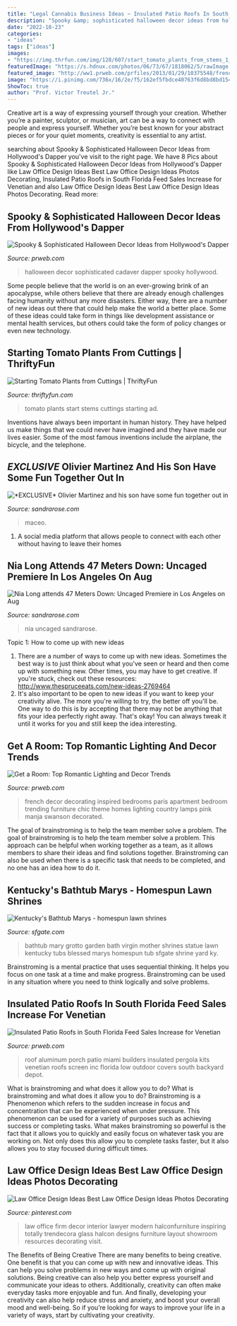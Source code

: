 ```yaml
---
title: "Legal Cannabis Business Ideas ~ Insulated Patio Roofs In South Florida Feed Sales Increase For Venetian"
description: "Spooky &amp; sophisticated halloween decor ideas from hollywood&#039;s dapper"
date: "2022-10-23"
categories:
- "ideas"
tags: ["ideas"]
images:
- "https://img.thrfun.com/img/128/607/start_tomato_plants_from_stems_1_x1.jpg"
featuredImage: "https://s.hdnux.com/photos/06/73/67/1818062/5/rawImage.jpg"
featured_image: "http://ww1.prweb.com/prfiles/2013/01/29/10375548/french-style-decorating.jpg"
image: "https://i.pinimg.com/736x/16/2e/f5/162ef5fbdce40763f6d8bd8bd1541712.jpg"
ShowToc: true
author: "Prof. Victor Treutel Jr."
---
```



Creative art is a way of expressing yourself through your creation. Whether you’re a painter, sculptor, or musician, art can be a way to connect with people and express yourself. Whether you’re best known for your abstract pieces or for your quiet moments, creativity is essential to any artist.

	

		
searching about Spooky &amp; Sophisticated Halloween Decor Ideas from Hollywood&#039;s Dapper you've visit to the right page. We have 8 Pics about Spooky &amp; Sophisticated Halloween Decor Ideas from Hollywood&#039;s Dapper like Law Office Design Ideas Best Law Office Design Ideas Photos Decorating, Insulated Patio Roofs in South Florida Feed Sales Increase for Venetian and also Law Office Design Ideas Best Law Office Design Ideas Photos Decorating. Read more:
		
    
## Spooky &amp; Sophisticated Halloween Decor Ideas From Hollywood&#039;s Dapper

<img loading=lazy src="http://ww1.prweb.com/prfiles/2013/10/09/11216667/HouseParty117.jpg" onerror="this.onerror=null;this.src='https://tse3.mm.bing.net/th?id=OIP.yvJmVzNGVUVXAZepvjDt6gHaE6&amp;pid=15.1';" alt="Spooky &amp; Sophisticated Halloween Decor Ideas from Hollywood&#039;s Dapper">

_Source: prweb.com_

>halloween decor sophisticated cadaver dapper spooky hollywood. 

	

Some people believe that the world is on an ever-growing brink of an apocalypse, while others believe that there are already enough challenges facing humanity without any more disasters. Either way, there are a number of new ideas out there that could help make the world a better place. Some of these ideas could take form in things like development assistance or mental health services, but others could take the form of policy changes or even new technology.

    
## Starting Tomato Plants From Cuttings | ThriftyFun

<img loading=lazy src="https://img.thrfun.com/img/128/607/start_tomato_plants_from_stems_1_x1.jpg" onerror="this.onerror=null;this.src='https://tse2.mm.bing.net/th?id=OIP.cR4gjWne9pC45sBZpumH9wHaJ4&amp;pid=15.1';" alt="Starting Tomato Plants from Cuttings | ThriftyFun">

_Source: thriftyfun.com_

>tomato plants start stems cuttings starting ad. 

	

Inventions have always been important in human history. They have helped us make things that we could never have imagined and they have made our lives easier. Some of the most famous inventions include the airplane, the bicycle, and the telephone.

    
## *EXCLUSIVE* Olivier Martinez And His Son Have Some Fun Together Out In

<img loading=lazy src="https://sandrarose.com/wp-content/uploads/2021/02/Olivier-Martinez-Maceo-BGUS_1885382_008-768x1152.jpg" onerror="this.onerror=null;this.src='https://tse3.mm.bing.net/th?id=OIP.mPf8DMD4tzCOoE5W_2fP6AHaLH&amp;pid=15.1';" alt="*EXCLUSIVE* Olivier Martinez and his son have some fun together out in">

_Source: sandrarose.com_

>maceo. 

	

1. A social media platform that allows people to connect with each other without having to leave their homes 

    
## Nia Long Attends 47 Meters Down: Uncaged Premiere In Los Angeles On Aug

<img loading=lazy src="https://sandrarose.com/wp-content/uploads/2019/08/Nia-Long-wenn36841768.jpg" onerror="this.onerror=null;this.src='https://tse3.mm.bing.net/th?id=OIP.ZNJcshDflezzHklVS4rMOAHaLJ&amp;pid=15.1';" alt="Nia Long attends 47 Meters Down: Uncaged Premiere in Los Angeles on Aug">

_Source: sandrarose.com_

>nia uncaged sandrarose. 

	

Topic 1: How to come up with new ideas
1. There are a number of ways to come up with new ideas. Sometimes the best way is to just think about what you've seen or heard and then come up with something new. Other times, you may have to get creative. If you're stuck, check out these resources: http://www.thespruceeats.com/new-ideas-2769464
2. It's also important to be open to new ideas if you want to keep your creativity alive. The more you're willing to try, the better off you'll be. One way to do this is by accepting that there may not be anything that fits your idea perfectly right away. That's okay! You can always tweak it until it works for you and still keep the idea interesting.


    
## Get A Room: Top Romantic Lighting And Decor Trends

<img loading=lazy src="http://ww1.prweb.com/prfiles/2013/01/29/10375548/french-style-decorating.jpg" onerror="this.onerror=null;this.src='https://tse4.mm.bing.net/th?id=OIP.FIX5Uz3ipkri728pRejmaAHaJ3&amp;pid=15.1';" alt="Get a Room: Top Romantic Lighting and Decor Trends">

_Source: prweb.com_

>french decor decorating inspired bedrooms paris apartment bedroom trending furniture chic theme homes lighting country lamps pink manja swanson decorated. 

	

The goal of brainstroming is to help the team member solve a problem.
The goal of brainstroming is to help the team member solve a problem. This approach can be helpful when working together as a team, as it allows members to share their ideas and find solutions together. Brainstroming can also be used when there is a specific task that needs to be completed, and no one has an idea how to do it.

    
## Kentucky&#039;s Bathtub Marys - Homespun Lawn Shrines

<img loading=lazy src="https://s.hdnux.com/photos/06/73/67/1818062/5/rawImage.jpg" onerror="this.onerror=null;this.src='https://tse2.mm.bing.net/th?id=OIP.d83MDx7_WONp98EXz6XFMQHaJ4&amp;pid=15.1';" alt="Kentucky&#039;s Bathtub Marys - homespun lawn shrines">

_Source: sfgate.com_

>bathtub mary grotto garden bath virgin mother shrines statue lawn kentucky tubs blessed marys homespun tub sfgate shrine yard ky. 

	

Brainstroming is a mental practice that uses sequential thinking. It helps you focus on one task at a time and make progress. Brainstroming can be used in any situation where you need to think logically and solve problems.

    
## Insulated Patio Roofs In South Florida Feed Sales Increase For Venetian

<img loading=lazy src="http://ww1.prweb.com/prfiles/2013/06/17/11249693/get-attachment.aspx.jpeg" onerror="this.onerror=null;this.src='https://tse3.mm.bing.net/th?id=OIP.RlxYtzqwqthToOR3En7MSgHaHN&amp;pid=15.1';" alt="Insulated Patio Roofs in South Florida Feed Sales Increase for Venetian">

_Source: prweb.com_

>roof aluminum porch patio miami builders insulated pergola kits venetian roofs screen inc florida low outdoor covers south backyard depot. 

	

What is brainstroming and what does it allow you to do?
What is brainstroming and what does it allow you to do? Brainstroming is a Phenomenon which refers to the sudden increase in focus and concentration that can be experienced when under pressure. This phenomenon can be used for a variety of purposes such as achieving success or completing tasks. What makes brainstroming so powerful is the fact that it allows you to quickly and easily focus on whatever task you are working on. Not only does this allow you to complete tasks faster, but it also allows you to stay focused during difficult times.

    
## Law Office Design Ideas Best Law Office Design Ideas Photos Decorating

<img loading=lazy src="https://i.pinimg.com/736x/16/2e/f5/162ef5fbdce40763f6d8bd8bd1541712.jpg" onerror="this.onerror=null;this.src='https://tse4.mm.bing.net/th?id=OIP.keYiy8j-ebUvi5myI3YntQHaJ3&amp;pid=15.1';" alt="Law Office Design Ideas Best Law Office Design Ideas Photos Decorating">

_Source: pinterest.com_

>law office firm decor interior lawyer modern halconfurniture inspiring totally trendecora glass halcon designs furniture layout showroom resources decorating visit. 

	

The Benefits of Being Creative
There are many benefits to being creative. One benefit is that you can come up with new and innovative ideas. This can help you solve problems in new ways and come up with original solutions. Being creative can also help you better express yourself and communicate your ideas to others. Additionally, creativity can often make everyday tasks more enjoyable and fun. And finally, developing your creativity can also help reduce stress and anxiety, and boost your overall mood and well-being. So if you’re looking for ways to improve your life in a variety of ways, start by cultivating your creativity.

